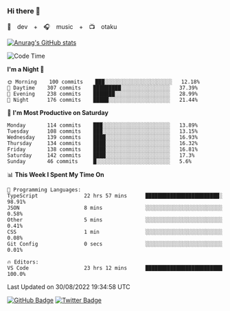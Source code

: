 ### Hi there 👋

🚀　dev　+　🎧　music　+　📺　otaku


[![Anurag's GitHub stats](https://github-readme-stats.vercel.app/api?username=koheitasaka&count_private=true&show_icons=true&theme=monokai)](https://github.com/koheitasaka/github-readme-stats)

<!--START_SECTION:waka-->
![Code Time](http://img.shields.io/badge/Code%20Time-1%2C049%20hrs%2020%20mins-blue)

**I'm a Night 🦉** 

```text
🌞 Morning    100 commits    ███░░░░░░░░░░░░░░░░░░░░░░   12.18% 
🌆 Daytime    307 commits    █████████░░░░░░░░░░░░░░░░   37.39% 
🌃 Evening    238 commits    ███████░░░░░░░░░░░░░░░░░░   28.99% 
🌙 Night      176 commits    █████░░░░░░░░░░░░░░░░░░░░   21.44%

```
📅 **I'm Most Productive on Saturday** 

```text
Monday       114 commits    ███░░░░░░░░░░░░░░░░░░░░░░   13.89% 
Tuesday      108 commits    ███░░░░░░░░░░░░░░░░░░░░░░   13.15% 
Wednesday    139 commits    ████░░░░░░░░░░░░░░░░░░░░░   16.93% 
Thursday     134 commits    ████░░░░░░░░░░░░░░░░░░░░░   16.32% 
Friday       138 commits    ████░░░░░░░░░░░░░░░░░░░░░   16.81% 
Saturday     142 commits    ████░░░░░░░░░░░░░░░░░░░░░   17.3% 
Sunday       46 commits     █░░░░░░░░░░░░░░░░░░░░░░░░   5.6%

```


📊 **This Week I Spent My Time On** 

```text
💬 Programming Languages: 
TypeScript               22 hrs 57 mins      ████████████████████████░   98.91% 
JSON                     8 mins              ░░░░░░░░░░░░░░░░░░░░░░░░░   0.58% 
Other                    5 mins              ░░░░░░░░░░░░░░░░░░░░░░░░░   0.41% 
CSS                      1 min               ░░░░░░░░░░░░░░░░░░░░░░░░░   0.08% 
Git Config               0 secs              ░░░░░░░░░░░░░░░░░░░░░░░░░   0.01%

🔥 Editors: 
VS Code                  23 hrs 12 mins      █████████████████████████   100.0%

```


 Last Updated on 30/08/2022 19:34:58 UTC
<!--END_SECTION:waka-->

[![GitHub Badge](https://img.shields.io/badge/GitHub-100000?style=for-the-badge&logo=github&logoColor=white)](https://github.com/koheitasaka)
[![Twitter Badge](https://img.shields.io/badge/Twitter-1DA1F2?style=for-the-badge&logo=twitter&logoColor=white)](https://twitter.com/sleep_asleep_)
